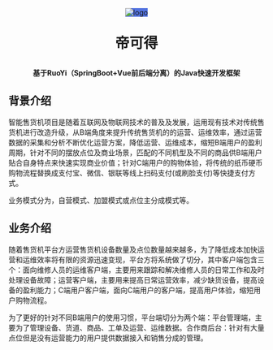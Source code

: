 <p align="center" >
<span style="background-color: #5373e0;display: inline-block"> 
<img alt="logo" src="https://likede2-admin.itheima.net/img/logo.3673fab5.png">
</span>
</p>
<h1 align="center" style="margin: 30px 0 30px; font-weight: bold;">帝可得</h1>
<h4 align="center">基于RuoYi（SpringBoot+Vue前后端分离）的Java快速开发框架</h4>


## 背景介绍

智能售货机项目是随着互联网及物联网技术的普及及发展，运用现有技术对传统售货机进行改造升级，从B端角度来提升传统售货机的的运营、运维效率，通过运营数据的采集和分析不断优化运营方案，降低运营、运维成本，缩短B端用户的盈利周期，针对不同的摆放点位及商业场景，匹配的不同机型及不同的商品供B端用户贴合自身特点来快速实现商业价值；针对C端用户的购物体验，将传统的纸币硬币购物流程替换成支付宝、微信、银联等线上扫码支付(或刷脸支付)等快捷支付方式。

业务模式分为，自营模式、加盟模式或点位主分成模式等。

## 业务介绍
随着售货机平台方运营售货机设备数量及点位数量越来越多，为了降低成本加快运营和运维效率将有限的资源迅速变现，平台方将系统做了切分，其中客户端包含三个：面向维修人员的运维客户端，主要用来跟踪和解决维修人员的日常工作和及时处理设备故障；运营客户端，主要用来提高日常运营效率，减少缺货设备，提高设备的盈利能力；C端用户客户端，面向C端用户的客户端，提高用户体验，缩短用户购物流程。

为了更好的针对不同B端用户的使用习惯，平台端切分为两个端：平台管理端，主要为了管理设备、货道、商品、工单及运营、运维数据。合作商后台：针对有大量点位但是没有运营能力的用户提供数据接入和销售分成的管理。
